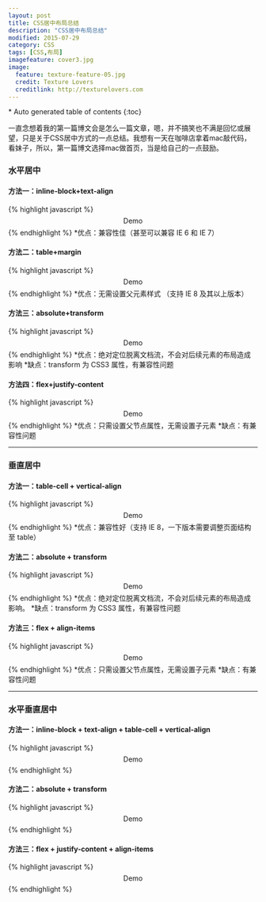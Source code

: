 ```yaml
---
layout: post
title: CSS居中布局总结
description: "CSS居中布局总结"
modified: 2015-07-29
category: CSS
tags: [CSS,布局]
imagefeature: cover3.jpg
image:
  feature: texture-feature-05.jpg
  credit: Texture Lovers
  creditlink: http://texturelovers.com
---
```


<style type="text/css">
    .trans {
        font-size:12px;
        color:#999;
    }
</style>
<section id="table-of-contents" class="toc">
<div id="drawer" markdown="1">
*  Auto generated table of contents
{:toc}
</div>
</section><!-- /#table-of-contents -->

一直念想着我的第一篇博文会是怎么一篇文章，嗯，并不搞笑也不满是回忆或展望，只是关于CSS居中方式的一点总结。我想有一天在咖啡店拿着mac敲代码，看妹子，所以，第一篇博文选择mac做首页，当是给自己的一点鼓励。


### 水平居中

#### 方法一：inline-block+text-align
{% highlight javascript %}
<div class="parent">
  <div class="child">Demo</div>
</div>

<style>
  .child {
    display: inline-block;
  }
  .parent {
    text-align: center;
  }
</style>
{% endhighlight %}
*优点：兼容性佳（甚至可以兼容 IE 6 和 IE 7）

#### 方法二：table+margin
{% highlight javascript %}
<div class="parent">
  <div class="child">Demo</div>
</div>

<style>
  .child {
    display: table;
    margin: 0 auto;
  }
</style>
{% endhighlight %}
*优点：无需设置父元素样式 （支持 IE 8 及其以上版本）

#### 方法三：absolute+transform
{% highlight javascript %}
<div class="parent">
  <div class="child">Demo</div>
</div>

<style>
  .parent {
    position: relative;
  }
  .child {
    position: absolute;
    left: 50%;
    transform: translateX(-50%);
  }
</style>
{% endhighlight %}
*优点：绝对定位脱离文档流，不会对后续元素的布局造成影响
*缺点：transform 为 CSS3 属性，有兼容性问题

#### 方法四：flex+justify-content
{% highlight javascript %}
<div class="parent">
  <div class="child">Demo</div>
</div>

<style>
  .parent {
    display: flex;
    justify-content: center;
  }

  /* 或者下面的方法，可以达到一样的效果 */

  .parent {
    display: flex;
  }
  .child {
    margin: 0 auto;
  }
</style>
{% endhighlight %}
*优点：只需设置父节点属性，无需设置子元素
*缺点：有兼容性问题

***
### 垂直居中

#### 方法一：table-cell + vertical-align
{% highlight javascript %}
<div class="parent">
  <div class="child">Demo</div>
</div>

<style>
  .parent {
    display: table-cell;
    vertical-align: middle;
  }
</style>
{% endhighlight %}
*优点：兼容性好（支持 IE 8，一下版本需要调整页面结构至 table）

#### 方法二：absolute + transform
{% highlight javascript %}
<div class="parent">
  <div class="child">Demo</div>
</div>

<style>
  .parent {
    position: relative;
  }
  .child {
    position: absolute;
    top: 50%;
    transform: translateY(-50%);
  }
</style>
{% endhighlight %}
*优点：绝对定位脱离文档流，不会对后续元素的布局造成影响。
*缺点：transform 为 CSS3 属性，有兼容性问题

#### 方法三：flex + align-items
{% highlight javascript %}
<div class="parent">
  <div class="child">Demo</div>
</div>

<style>
  .parent {
    display: flex;
    align-items: center;
  }
</style>
{% endhighlight %}
*优点：只需设置父节点属性，无需设置子元素
*缺点：有兼容性问题

***
### 水平垂直居中

#### 方法一：inline-block + text-align + table-cell + vertical-align
{% highlight javascript %}
<div class="parent">
  <div class="child">Demo</div>
</div>

<style>
  .parent {
    text-align: center;
    display: table-cell;
    vertical-align: middle;
  }
  .child {
    display: inline-block;
  }
</style>
{% endhighlight %}

#### 方法二：absolute + transform
{% highlight javascript %}
<div class="parent">
  <div class="child">Demo</div>
</div>

<style>
  .parent {
    position: relative;
  }
  .child {
    position: absolute;
    left: 50%;
    top: 50%;
    transform: translate(-50%, -50%);
  }
</style>
{% endhighlight %}

#### 方法三：flex + justify-content + align-items
{% highlight javascript %}
<div class="parent">
  <div class="child">Demo</div>
</div>

<style>
  .parent {
    display: flex;
    justify-content: center;
    align-items: center;
  }
</style>
{% endhighlight %}
